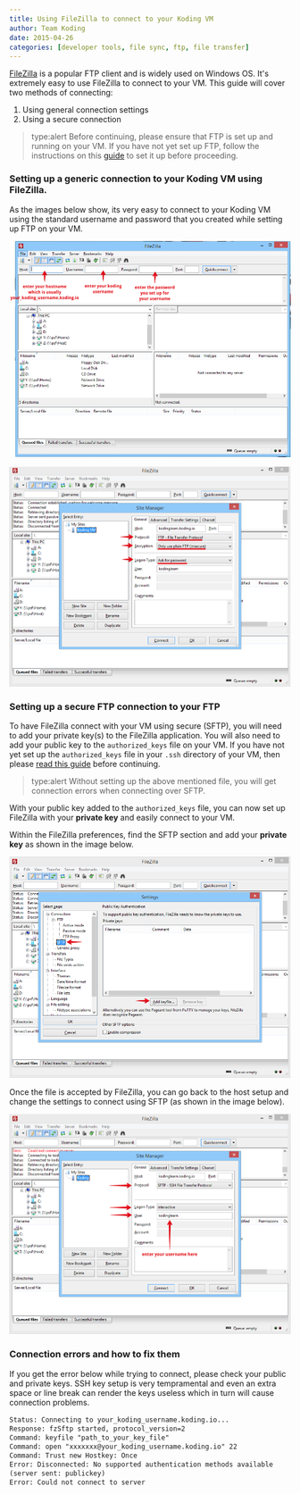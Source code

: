 ```yaml
---
title: Using FileZilla to connect to your Koding VM
author: Team Koding
date: 2015-04-26
categories: [developer tools, file sync, ftp, file transfer]
---
```


[FileZilla](https://filezilla-project.org/) is a popular FTP client and is widely used
on Windows OS. It's extremely easy to use FileZilla to connect to your VM. This guide
will cover two methods of connecting:
1. Using general connection settings
2. Using a secure connection

> type:alert
> Before continuing, please ensure that FTP is set up and running on your VM. If you
> have not yet set up FTP, follow the instructions on this [guide](http://learn.koding.com/guides/setting-up-ftp-on-koding/) to set it up before
> proceeding.

### Setting up a generic connection to your Koding VM using FileZilla.

As the images below show, its very easy to connect to your Koding VM using the standard
username and password that you created while setting up FTP on your VM.

![pic 1](filezilla1.png)

![pic 2](filezilla2.png)

### Setting up a secure FTP connection to your FTP
To have FileZilla connect with your VM using secure (SFTP), you will need to add your
private key(s) to the FileZilla application. You will also need to add your public key
to the `authorized_keys` file on your VM. If you have not yet set up the
`authorized_keys` file in your `.ssh` directory of your VM, then please [read this guide](http://learn.koding.com/guides/ssh-into-your-vm/#adding-to-your-authorized-keys) before continuing.
> type:alert
> Without setting up the above mentioned file, you will get
> connection errors when connecting over SFTP.

With your public key added to the `authorized_keys` file, you can now set up
FileZilla with your **private key** and easily connect to your VM.

Within the FileZilla preferences, find the SFTP section and add your **private key** as
shown in the image below.

![pic 3](filezilla3.png)

Once the file is accepted by FileZilla, you can go back to the host setup and change the settings
to connect using SFTP (as shown in the image below).

![pic 4](filezilla4.png)

### Connection errors and how to fix them
If you get the error below while trying to connect, please check your public and private keys.
SSH key setup is very tempramental and even an extra space or line break can render the keys useless
which in turn will cause connection problems.
```
Status: Connecting to your_koding_username.koding.io...
Response: fzSftp started, protocol_version=2
Command: keyfile "path_to_your_key_file"
Command: open "xxxxxxx@your_koding_username.koding.io" 22
Command: Trust new Hostkey: Once
Error: Disconnected: No supported authentication methods available (server sent: publickey)
Error: Could not connect to server
```
